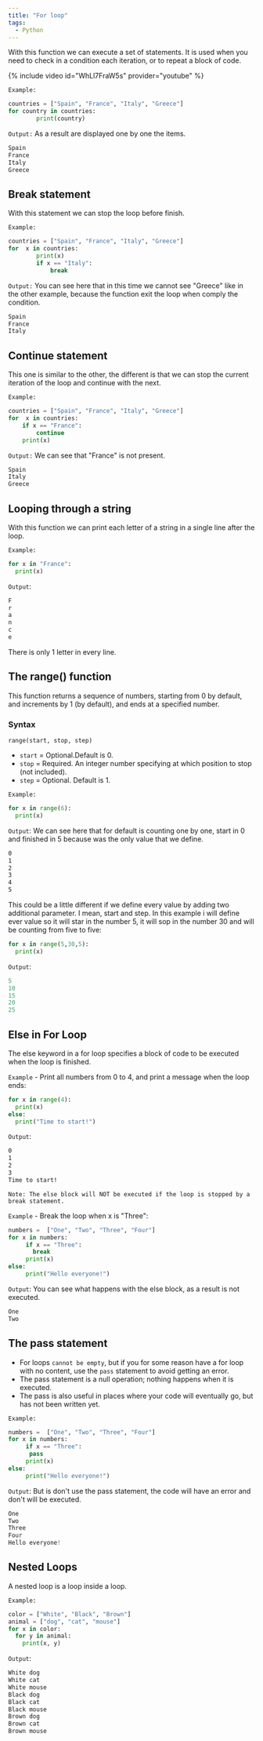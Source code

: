 ```yaml
---
title: "For loop"
tags:
  - Python
---
```

With this function we can execute a set of statements. It is used when you need to check in a condition each iteration, or to repeat a block of code.

{% include video id="WhLl7FraW5s" provider="youtube" %}

`Example:`

```python
countries = ["Spain", "France", "Italy", "Greece"]
for country in countries:
        print(country)
```

`Output:` As a result are displayed one by one the items.

```python
Spain
France
Italy
Greece
```

## Break statement

With this statement we can stop the loop before finish.

`Example:`

```python
countries = ["Spain", "France", "Italy", "Greece"]
for  x in countries:
        print(x)
        if x == "Italy":
            break
```

`Output:` You can see here that in this time we cannot see "Greece" like in the other example, because the function exit the loop when comply the condition.

```python
Spain
France
Italy
```

## Continue statement

This one is similar to the other, the different is that we can stop the current iteration of the loop and continue with the next.

`Example:`

```python
countries = ["Spain", "France", "Italy", "Greece"]
for  x in countries:
    if x == "France":
        continue
    print(x)
```

`Output:` We can see that "France" is not present.

```python
Spain
Italy
Greece
```

## Looping through a string

With this function we can print each letter of a string in a single line after the loop.

`Example:`

```python
for x in "France":
  print(x)
```

`Output`:

```python
F
r
a
n
c
e
```

There is only 1 letter in every line.

## The range() function

This function returns a sequence of numbers, starting from 0 by default, and increments by 1 (by default), and ends at a specified number.

### Syntax

 `range(start, stop, step)`

- `start` = Optional.Default is 0.
- `stop` = Required. An integer number specifying at which position to stop (not included).
- `step` = Optional. Default is 1.

`Example:`

```python
for x in range(6):
  print(x)
```

`Output`: We can see here that for default is counting one by one, start in 0 and finished in 5 because was the only value that we define.

```txt
0
1
2
3
4
5
```

This could be a little different if we define every value by adding two additional parameter. I mean, start and step.
In this example i will define ever value so it will star in the number 5, it will sop in the number 30 and will be counting from five to five:

```python
for x in range(5,30,5):
  print(x)
```

`Output`:

```python
5
10
15
20
25
```

## Else in For Loop

The else keyword in a for loop specifies a block of code to be executed when the loop is finished. 

`Example` - Print all numbers from 0 to 4, and print a message when the loop ends:

```python
for x in range(4):
  print(x)
else:
  print("Time to start!")
```

`Output`:

```txt
0
1
2
3
Time to start!
```

`Note: The else block will NOT be executed if the loop is stopped by a break statement.`

`Example` - Break the loop when x is "Three":

```python
numbers =  ["One", "Two", "Three", "Four"]
for x in numbers:
     if x == "Three":
       break
     print(x)
else:
     print("Hello everyone!")
```

`Output`: You can see what happens with the else block, as a result is not executed.

```python
One
Two
```

## The pass statement

- For loops `cannot be empty`, but if you for some reason have a for loop with no content, use the `pass` statement to avoid getting an error.
- The pass statement is a null operation; nothing happens when it is executed.
- The pass is also useful in places where your code will eventually go, but has not been written yet.

`Example:`

```python
numbers =  ["One", "Two", "Three", "Four"]
for x in numbers:
     if x == "Three":
      pass
     print(x)
else:
     print("Hello everyone!")
```

`Output`: But is don't use the pass statement, the code will have an error and don't will be executed.

```python
One
Two
Three
Four
Hello everyone!
```

## Nested Loops 

A nested loop is a loop inside a loop.

`Example:`

```python
color = ["White", "Black", "Brown"]
animal = ["dog", "cat", "mouse"]
for x in color:
  for y in animal:
    print(x, y) 
```

`Output`:

```python
White dog
White cat
White mouse
Black dog
Black cat
Black mouse
Brown dog
Brown cat
Brown mouse
```
